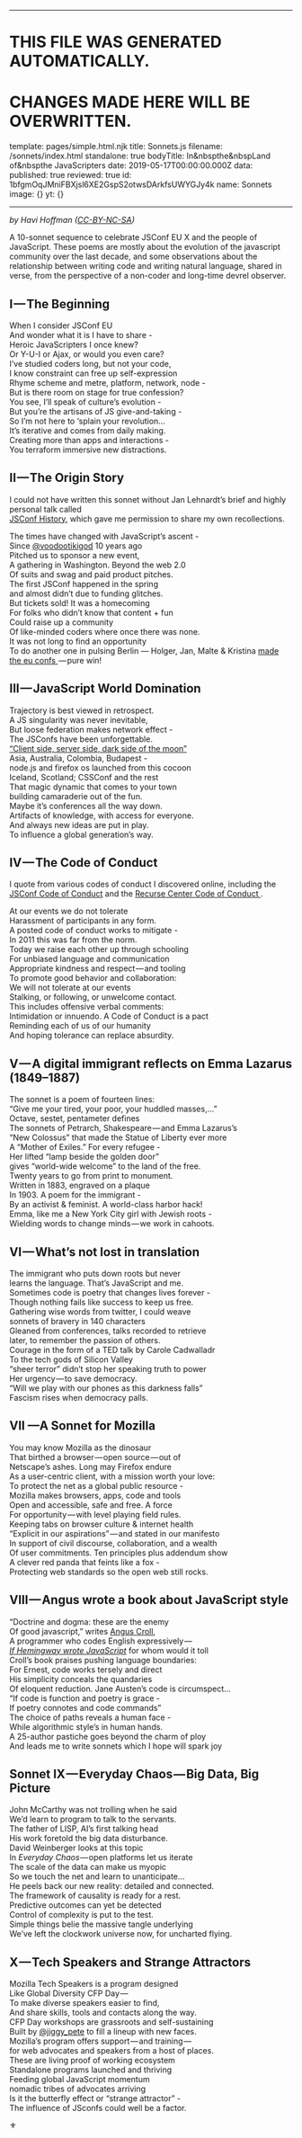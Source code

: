 ----

# THIS FILE WAS GENERATED AUTOMATICALLY.
# CHANGES MADE HERE WILL BE OVERWRITTEN.

template: pages/simple.html.njk
title: Sonnets.js
filename: /sonnets/index.html
standalone: true
bodyTitle: In&nbspthe&nbspLand of&nbspthe JavaScripters
date: 2019-05-17T00:00:00.000Z
data:
  published: true
  reviewed: true
  id: 1bfgmOqJMniFBXjsl6XE2GspS2otwsDArkfsUWYGJy4k
  name: Sonnets
  image: {}
yt: {}

----


*by Havi Hoffman
([CC-BY-NC-SA](https://creativecommons.org/licenses/by-nc-sa/4.0/))*

A 10-sonnet sequence to celebrate JSConf EU X and the people of JavaScript. 
These poems are mostly about the evolution of the javascript community over the
last decade, and some observations about the relationship between writing code
and writing natural language, shared in verse, from the perspective of a
non-coder and long-time devrel observer.

## I — The Beginning

When I consider JSConf EU  
And wonder what it is I have to share -  
Heroic JavaScripters I once knew?  
Or Y-U-I or Ajax, or would you even care?  
I’ve studied coders long, but not your code,  
I know constraint can free up self-expression  
Rhyme scheme and metre, platform, network, node -  
But is there room on stage for true confession?  
You see, I’ll speak of culture’s evolution -  
But you’re the artisans of JS give-and-taking -  
So I’m not here to ‘splain your revolution…  
It’s iterative and comes from daily making.  
Creating more than apps and interactions -  
You terraform immersive new distractions.  

## II — The Origin Story
I could not have written this sonnet without Jan Lehnardt’s brief and highly
personal talk called   
[JSConf History](https://www.youtube.com/watch?v=i0XmTjeIk5k), which gave me
permission to share my own recollections.

The times have changed with JavaScript’s ascent -  
Since [@voodootikigod](http://twitter.com/voodootikigod) 10 years ago  
Pitched us to sponsor a new event,  
A gathering in Washington. Beyond the web 2.0  
Of suits and swag and paid product pitches.  
The first JSConf happened in the spring  
and almost didn’t due to funding glitches.  
But tickets sold! It was a homecoming  
For folks who didn’t know that content + fun  
Could raise up a community  
Of like-minded coders where once there was none.  
It was not long to find an opportunity  
To do another one in pulsing Berlin —
Holger, Jan, Malte & Kristina [made the eu confs
](https://www.youtube.com/watch?v=i0XmTjeIk5k) — pure win!  

## III — JavaScript World Domination
Trajectory is best viewed in retrospect.  
A JS singularity was never inevitable,  
But loose federation makes network effect -  
The JSConfs have been unforgettable.  
[“Client side, server side, dark side of the moon”](https://2009.jsconf.us/)  
Asia, Australia, Colombia, Budapest -  
node.js and firefox os launched from this cocoon  
Iceland, Scotland; CSSConf and the rest  
That magic dynamic that comes to your town  
building camaraderie out of the fun.  
Maybe it’s conferences all the way down.  
Artifacts of knowledge, with access for everyone.  
And always new ideas are put in play.  
To influence a global generation’s way.  

## IV — The Code of Conduct

I quote from various codes of conduct I discovered online, including the
[JSConf Code of Conduct](https://jsconf.com/codeofconduct.html) and the
[Recurse Center Code of Conduct ](https://www.recurse.com/code-of-conduct). 

At our events we do not tolerate  
Harassment of participants in any form.  
A posted code of conduct works to mitigate -  
In 2011 this was far from the norm.  
Today we raise each other up through schooling  
For unbiased language and communication  
Appropriate kindness and respect — and tooling  
To promote good behavior and collaboration:  
We will not tolerate at our events  
Stalking, or following, or unwelcome contact.  
This includes offensive verbal comments:  
Intimidation or innuendo. A Code of Conduct is a pact  
Reminding each of us of our humanity  
And hoping tolerance can replace absurdity.  

## V — A digital immigrant reflects on Emma Lazarus (1849–1887)

The sonnet is a poem of fourteen lines:  
“Give me your tired, your poor, your huddled masses,…”  
Octave, sestet, pentameter defines  
The sonnets of Petrarch, Shakespeare — and Emma Lazarus’s  
“New Colossus” that made the Statue of Liberty ever more  
A “Mother of Exiles.” For every refugee -  
Her lifted “lamp beside the golden door”  
gives “world-wide welcome” to the land of the free.  
Twenty years to go from print to monument.  
Written in 1883, engraved on a plaque  
In 1903. A poem for the immigrant -  
By an activist & feminist. A world-class harbor hack!  
Emma, like me a New York City girl with Jewish roots -  
Wielding words to change minds — we work in cahoots.  

## VI — What’s not lost in translation

The immigrant who puts down roots but never  
learns the language. That’s JavaScript and me.  
Sometimes code is poetry that changes lives forever -  
Though nothing fails like success to keep us free.  
Gathering wise words from twitter, I could weave  
sonnets of bravery in 140 characters  
Gleaned from conferences, talks recorded to retrieve  
later, to remember the passion of others.  
Courage in the form of a TED talk by Carole Cadwalladr  
To the tech gods of Silicon Valley  
“sheer terror” didn’t stop her speaking truth to power  
Her urgency — to save democracy.  
“Will we play with our phones as this darkness falls”  
Fascism rises when democracy palls.  

## VII —A Sonnet for Mozilla

You may know Mozilla as the dinosaur  
That birthed a browser — open source — out of  
Netscape’s ashes. Long may Firefox endure  
As a user-centric client, with a mission worth your love:  
To protect the net as a global public resource -  
Mozilla makes browsers, apps, code and tools  
Open and accessible, safe and free. A force  
For opportunity — with level playing field rules.  
Keeping tabs on browser culture & internet health  
“Explicit in our aspirations” — and stated in our manifesto  
In support of civil discourse, collaboration, and a wealth  
Of user commitments. Ten principles plus addendum show  
A clever red panda that feints like a fox -  
Protecting web standards so the open web still rocks.  

## VIII — Angus wrote a book about JavaScript style

“Doctrine and dogma: these are the enemy  
Of good javascript,” writes [Angus Croll](https://twitter.com/angustweets),  
A programmer who codes English expressively —   
[*If Hemingway wrote JavaScript*](https://nostarch.com/hemingway) for whom
would it toll  
Croll’s book praises pushing language boundaries:  
For Ernest, code works tersely and direct  
His simplicity conceals the quandaries  
Of eloquent reduction. Jane Austen’s code is circumspect…  
“If code is function and poetry is grace -  
If poetry connotes and code commands”  
The choice of paths reveals a human face -  
While algorithmic style’s in human hands.  
A 25-author pastiche goes beyond the charm of ploy  
And leads me to write sonnets which I hope will spark joy  

## Sonnet IX — Everyday Chaos — Big Data, Big Picture

John McCarthy was not trolling when he said  
We’d learn to program to talk to the servants.  
The father of LISP, AI’s first talking head  
His work foretold the big data disturbance.  
David Weinberger looks at this topic  
In *Everyday Chaos* — open platforms let us iterate  
The scale of the data can make us myopic  
So we touch the net and learn to unanticipate…  
He peels back our new reality: detailed and connected.  
The framework of causality is ready for a rest.  
Predictive outcomes can yet be detected  
Control of complexity is put to the test.  
Simple things belie the massive tangle underlying  
We’ve left the clockwork universe now, for uncharted flying.  

## X — Tech Speakers and Strange Attractors

Mozilla Tech Speakers is a program designed   
Like Global Diversity CFP Day —   
To make diverse speakers easier to find,  
And share skills, tools and contacts along the way.  
CFP Day workshops are grassroots and self-sustaining  
Built by [@jiggy_pete](https://twitter.com/jiggy_pete) to fill a lineup with
new faces.   
Mozilla’s program offers support — and training —   
for web advocates and speakers from a host of places.  
These are living proof of working ecosystem  
Standalone programs launched and thriving  
Feeding global JavaScript momentum  
nomadic tribes of advocates arriving  
Is it the butterfly effect or “strange attractor” -  
The influence of JSconfs could well be a factor.  

⚜️
